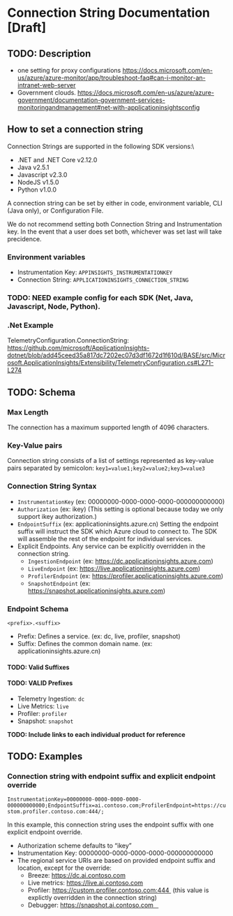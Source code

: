 # Connection String Documentation [Draft]

## TODO: Description

- one setting for proxy configurations https://docs.microsoft.com/en-us/azure/azure-monitor/app/troubleshoot-faq#can-i-monitor-an-intranet-web-server
- Government clouds. https://docs.microsoft.com/en-us/azure/azure-government/documentation-government-services-monitoringandmanagement#net-with-applicationinsightsconfig


## How to set a connection string

Connection Strings are supported in the following SDK versions:\
- .NET and .NET Core v2.12.0
- Java v2.5.1
- Javascript v2.3.0
- NodeJS v1.5.0
- Python v1.0.0

A connection string can be set by either in code, environment variable, CLI (Java only), or Configuration File.

We do not recommend setting both Connection String and Instrumentation key. In the event that a user does set both, whichever was set last will take precidence. 



### Environment variables

- Instrumentation Key: `APPINSIGHTS_INSTRUMENTATIONKEY`
- Connection String: `APPLICATIONINSIGHTS_CONNECTION_STRING`


### TODO: NEED example config for each SDK (Net, Java, Javascript, Node, Python).

### .Net Example

TelemetryConfiguration.ConnectionString: https://github.com/microsoft/ApplicationInsights-dotnet/blob/add45ceed35a817dc7202ec07d3df1672d1f610d/BASE/src/Microsoft.ApplicationInsights/Extensibility/TelemetryConfiguration.cs#L271-L274



## TODO: Schema

### Max Length

The connection has a maximum supported length of 4096 characters.


### Key-Value pairs

Connection string consists of a list of settings represented as key-value pairs separated by semicolon:
`key1=value1;key2=value2;key3=value3`

### Connection String Syntax

- `InstrumentationKey` (ex: 00000000-0000-0000-0000-000000000000)
- `Authorization` (ex: ikey) (This setting is optional because today we only support ikey authorization.)
- `EndpointSuffix` (ex: applicationinsights.azure.cn)
   Setting the endpoint suffix will instruct the SDK which Azure cloud to connect to. The SDK will assemble the rest of the endpoint for individual services.
- Explicit Endpoints.
  Any service can be explicitly overridden in the connection string.
   - `IngestionEndpoint` (ex: https://dc.applicationinsights.azure.com)
   - `LiveEndpoint` (ex: https://live.applicationinsights.azure.com)
   - `ProfilerEndpoint` (ex: https://profiler.applicationinsights.azure.com)
   - `SnapshotEndpoint` (ex: https://snapshot.applicationinsights.azure.com)


### Endpoint Schema

`<prefix>.<suffix>`

- Prefix: Defines a service. (ex: dc, live, profiler, snapshot)
- Suffix: Defines the common domain name. (ex: applicationinsights.azure.cn)

#### TODO: Valid Suffixes

#### TODO: VALID Prefixes

- Telemetry Ingestion: `dc`
- Live Metrics: `live`
- Profiler: `profiler`
- Snapshot: `snapshot`

**TODO: Include links to each individual product for reference**


## TODO: Examples

### Connection string with endpoint suffix and explicit endpoint override 

`InstrumentationKey=00000000-0000-0000-0000-000000000000;EndpointSuffix=ai.contoso.com;ProfilerEndpoint=https://custom.profiler.contoso.com:444/;`

In this example, this connection string uses the endpoint suffix with one explicit endpoint override.

- Authorization scheme defaults to “ikey” 
- Instrumentation Key: 00000000-0000-0000-0000-000000000000
- The regional service URIs are based on provided endpoint suffix and location, except for the override: 
   - Breeze: https://dc.ai.contoso.com
   - Live metrics: https://live.ai.contoso.com
   - Profiler: https://custom.profiler.contoso.com:444  (this value is explictly overridden in the connection string)
   - Debugger: https://snapshot.ai.contoso.com   
